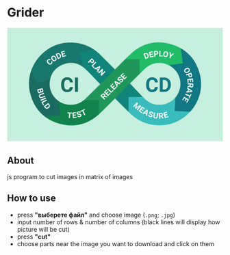 # Grider

![some png](https://github.com/KiselkovD/some_ci_test/raw/main/ci_cd.png)

## About

js program to cut images in matrix of images

## How to use

- press **"выберете файл"** and choose image (`.png`; `.jpg`)
- input number of rows & number of columns (black lines will display how picture will be cut)
- press **"cut"**
- choose parts near the image you want to download and click on them
